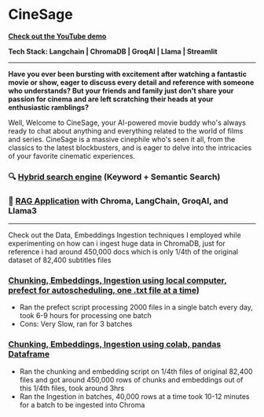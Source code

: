 # CineSage 

**[Check out the YouTube demo](https://www.youtube.com/watch?v=1jrV8hUSKtI)**

**Tech Stack: Langchain | ChromaDB | GroqAI | Llama | Streamlit**
****
**Have you ever been bursting with excitement after watching a fantastic movie or show, eager to discuss every detail and reference with someone who understands? But your friends and family just don't share your passion for cinema and are left scratching their heads at your enthusiastic ramblings?**

Well, Welcome to CineSage, your AI-powered movie buddy who's always ready to chat about anything and everything related to the world of films and series. CineSage is a massive cinephile who's seen it all, from the classics to the latest blockbusters, and is eager to delve into the intricacies of your favorite cinematic experiences.

### 🔍 [Hybrid search engine](https://github.com/ishaq88/GenAI/blob/main/CineSage%20-%20search%20engine%20%2B%20RAG%20application/hybrid_search.py) (Keyword + Semantic Search)

### 🧠 [RAG Application](https://github.com/ishaq88/GenAI/blob/main/CineSage%20-%20search%20engine%20%2B%20RAG%20application/RAG.py) with Chroma, LangChain, GroqAI, and Llama3

****
Check out the Data, Embeddings Ingestion techniques I employed while experimenting on how can i ingest huge data in ChromaDB,
just for reference i had around 450,000 docs which is only 1/4th of the original dataset of 82,400 subtitles files

### [Chunking, Embeddings, Ingestion using local computer, prefect for autoscheduling, one .txt file at a time](https://github.com/ishaq88/GenAI/tree/main/CineSage%20-%20search%20engine%20%2B%20RAG%20application/Data%20Ingestion(Prefect%20%2B%20text%20files)))
- Ran the prefect script processing 2000 files in a single batch every day, took 6-9 hours for processing one batch
- Cons: Very Slow, ran for 3 batches

### [Chunking, Embeddings, Ingestion using colab, pandas Dataframe](https://github.com/ishaq88/GenAI/tree/main/CineSage%20-%20search%20engine%20%2B%20RAG%20application/Data%20Ingestion(colab%20%2B%20pandas%20dataframe))
- Ran the chunking and embedding script on 1/4th files of original 82,400 files and got around 450,000 rows of chunks and embeddings out of this 1/4th files, took around 3hrs
- Ran the Ingestion in batches, 40,000 rows at a time took 10-12 minutes for a batch to be ingested into Chroma
